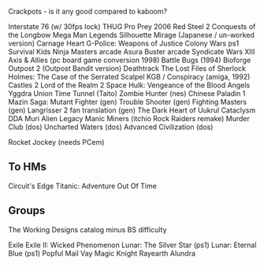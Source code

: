 
Crackpots - is it any good compared to kaboom?

Interstate 76 (w/ 30fps lock)
THUG Pro
Prey 2006
Red Steel 2
Conquests of the Longbow
Mega Man Legends
Silhouette Mirage (Japanese / un-worked version)
Carnage Heart
G-Police: Weapons of Justice
Colony Wars ps1
Survival Kids
Ninja Masters arcade
Asura Buster arcade
Syndicate Wars
XIII
Axis & Allies (pc board game conversion 1998)
Battle Bugs (1994)
Bioforge
Outpost 2 (Outpost Bandit version)
Deathtrack
The Lost Files of Sherlock Holmes: The Case of the Serrated Scalpel
KGB / Conspiracy (amiga, 1992)
Castles 2
Lord of the Realm 2
Space Hulk: Vengeance of the Blood Angels
Yggdra Union
Time Tunnel (Taito)
Zombie Hunter (nes)
Chinese Paladin 1
Mazin Saga: Mutant Fighter (gen)
Trouble Shooter (gen)
Fighting Masters (gen)
Langrisser 2 fan translation (gen)
The Dark Heart of Uukrul
Cataclysm DDA
Muri
Alien Legacy
Manic Miners (itchio Rock Raiders remake)
Murder Club (dos)
Uncharted Waters (dos)
Advanced Civilization (dos)

Rocket Jockey (needs PCem)


## To HMs
Circuit's Edge
Titanic: Adventure Out Of Time


## Groups

The Working Designs catalog minus BS difficulty

Exile
Exile II: Wicked Phenomenon
Lunar: The Silver Star (ps1)
Lunar: Eternal Blue (ps1)
Popful Mail
Vay
Magic Knight Rayearth
Alundra
